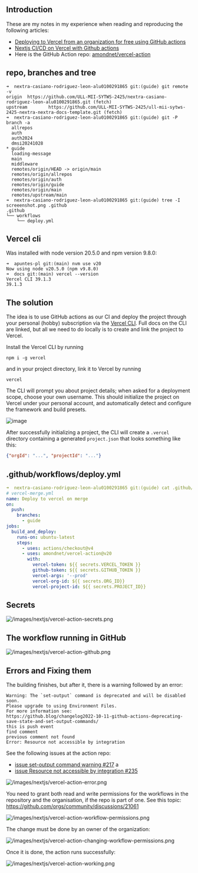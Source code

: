 ## Introduction

These are my notes in my experience when reading and reproducing the following articles:

- [Deploying to Vercel from an organization for free using GitHub actions](https://gist.github.com/ky28059/1c9af929a9030105da8cf00006b50484#the-solution)
- [Nextjs CI/CD on Vercel with Github actions](https://dev.to/chuddyjoachim/nextjs-ci-cd-on-vercel-with-github-actions-7g7)
- Here is the GitHub Action repo: [amondnet/vercel-action](https://github.com/amondnet/vercel-action)

## repo, branches and tree 

```
➜  nextra-casiano-rodriguez-leon-alu0100291865 git:(guide) git remote -v 
origin  https://github.com/ULL-MII-SYTWS-2425/nextra-casiano-rodriguez-leon-alu0100291865.git (fetch)
upstream        https://github.com/ULL-MII-SYTWS-2425/ull-mii-sytws-2425-nextra-nextra-docs-template.git (fetch)
➜  nextra-casiano-rodriguez-leon-alu0100291865 git:(guide) git -P branch -a
  allrepos
  auth
  auth2024
  dmsi20241028
* guide
  loading-message
  main
  middleware
  remotes/origin/HEAD -> origin/main
  remotes/origin/allrepos
  remotes/origin/auth
  remotes/origin/guide
  remotes/origin/main
  remotes/upstream/main
➜  nextra-casiano-rodriguez-leon-alu0100291865 git:(guide) tree -I screeenshot.png .github
.github
└── workflows
    └── deploy.yml
```

## Vercel cli

Was installed with node version 20.5.0 and npm version 9.8.0:

```
➜  apuntes-pl git:(main) nvm use v20
Now using node v20.5.0 (npm v9.8.0)
➜  docs git:(main) vercel --version
Vercel CLI 39.1.3
39.1.3
```

## The solution

The idea is to use GitHub actions as our CI and deploy the project through your personal (hobby) subscription via the [Vercel CLI](https://vercel.com/docs/cli).
Full docs on the CLI are linked, but all we need to do locally is to create and link the project to Vercel.

Install the Vercel CLI by running
```
npm i -g vercel
```
and in your project directory, link it to Vercel by running
```
vercel
```
The CLI will prompt you about project details; when asked for a deployment scope, choose your own username. 
This should initialize the project on Vercel under your personal account, and automatically detect and configure the framework and build presets.

![image](https://gist.github.com/assets/60120929/3d26d90b-c33b-4f46-9c72-8e1dbe7a31be)

After successfully initializing a project, the CLI will create a `.vercel` directory containing a generated `project.json` that looks something like this:
```json
{"orgId": "...", "projectId": "..."}
```

## .github/workflows/deploy.yml 

```yaml
➜  nextra-casiano-rodriguez-leon-alu0100291865 git:(guide) cat .github/workflows/deploy.yml 
# vercel-merge.yml
name: Deploy to vercel on merge
on:
  push:
    branches:
      - guide
jobs:
  build_and_deploy:
    runs-on: ubuntu-latest
    steps:
      - uses: actions/checkout@v4
      - uses: amondnet/vercel-action@v20
        with:
          vercel-token: ${{ secrets.VERCEL_TOKEN }}
          github-token: ${{ secrets.GITHUB_TOKEN }}
          vercel-args: '--prod'
          vercel-org-id: ${{ secrets.ORG_ID}}
          vercel-project-id: ${{ secrets.PROJECT_ID}}
```

## Secrets

![/images/nextjs/vercel-action-secrets.png](/images/nextjs/vercel-action-secrets.png)

## The workflow running in GitHub 

![/images/nextjs/vercel-action-github.png](/images/nextjs/vercel-action-github.png)

## Errors and Fixing them

The building finishes, but after it, there is a warning followed by an error:

```
Warning: The `set-output` command is deprecated and will be disabled soon. 
Please upgrade to using Environment Files. 
For more information see: 
https://github.blog/changelog2022-10-11-github-actions-deprecating-save-state-and-set-output-commands/
this is push event
find comment
previous comment not found
Error: Resource not accessible by integration
```

See the following issues at the action repo:

- [issue set-output command warning #217](https://github.com/amondnet/vercel-action/issues/217) a
- [issue Resource not accessible by integration #235](https://github.com/amondnet/vercel-action/issues/235)

![/images/nextjs/vercel-action-error.png](/images/nextjs/vercel-action-error.png)

You need to grant both read and write permissions for the workflows in the repository and the organisation, if the repo is part of one.
See this topic: <https://github.com/orgs/community/discussions/21061>

![/images/nextjs/vercel-action-workflow-permissions.png](/images/nextjs/vercel-action-workflow-permissions.png)

The change must be done by an owner of the organization:

![/images/nextjs/vercel-action-changing-workflow-permissions.png](/images/nextjs/vercel-action-changing-workflow-permissions.png)

Once it is done, the action runs successfully:

![/images/nextjs/vercel-action-working.png](/images/nextjs/vercel-action-working.png)